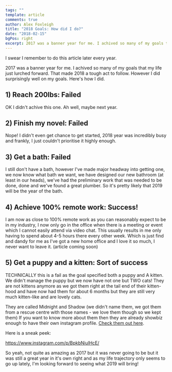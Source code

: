 ```yaml
---
tags: ""
template: article 
comments: true 
author: Alex Foxleigh
title: "2018 Goals: How did I do?"
date: "2018-02-15"
bgPos: right
excerpt: 2017 was a banner year for me. I achived so many of my goals that my life just lurched forward. That made 2018 a tough act to follow. However I did surprisingly well on my goals. Here's how I did.
---
```


I swear I remember to do this article later every year.

2017 was a banner year for me. I achived so many of my goals that my life just lurched forward. That made 2018 a tough act to follow. However I did surprisingly well on my goals. Here's how I did.

<!-- end -->

## 1) Reach 200lbs: Failed

OK I didn't achive this one. Ah well, maybe next year.

## 2) Finish my novel: Failed

Nope! I didn't even get chance to get started, 2018 year was incredibly busy and frankly, I just couldn't prioritise it highly enough. 

## 3) Get a bath: Failed

I still don't have a bath, however I've made major headway into getting one, we now know what bath we want, we have designed our new bathroom (at least in our heads), we've had the preliminary work that was needed to be done, done and we've found a great plumber. So it's pretty likely that 2019 will be the year of the bath.

## 4) Achieve 100% remote work: Success!

I am now as close to 100% remote work as you can reasonably expect to be in my industry, I now only go in the office when there is a meeting or event which I cannot easily attend via video chat. This usually results in me only having to spend about 4-5 hours there every other week. Which is just find and dandy for me as I've got a new home office and I love it so much, I never want to leave it. (article coming soon)

## 5) Get a puppy and a kitten: Sort of success

TECHNICALLY this is a fail as the goal specified both a puppy and A kitten. We didn't manage the puppy but we now have not one but TWO cats! They are not kittens anymore as we got them right at the tail end of their kitten-hood and have now had them for about 6 months but they are still very much kitten-like and are lovely cats.

They are called Midnight and Shadow (we didn't name them, we got them from a rescue centre with those names - we love them though so we kept them) If you want to know more about them then they are already showbiz enough to have their own instagram profile. [Check them out here](https://www.instagram.com/midnight_and_shadow_cats/).

Here is a sneak peek: 

https://www.instagram.com/p/BpkbNiulHcE/


So yeah, not quite as amazing as 2017 but it was never going to be but it was still a great year in it's own right and as my life trajectory only seems to go up lately, I'm looking forward to seeing what 2019 will bring!